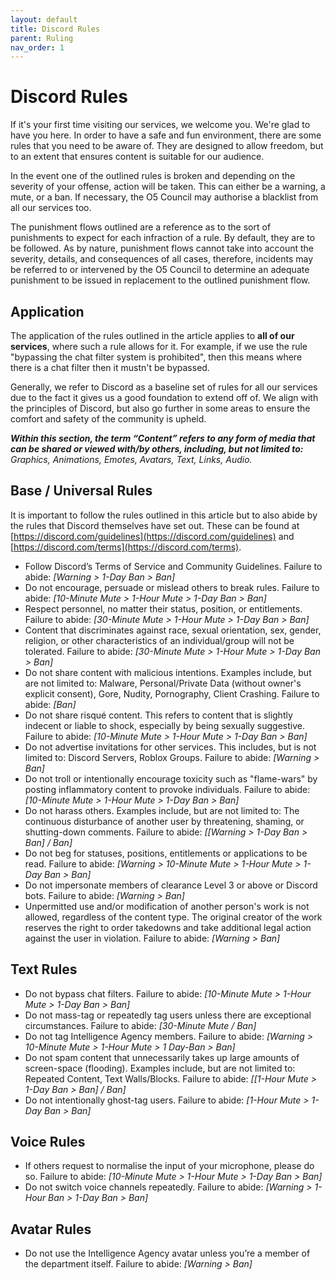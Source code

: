 ```yaml
---
layout: default
title: Discord Rules
parent: Ruling
nav_order: 1
---
```


# Discord Rules
If it's your first time visiting our services, we welcome you. We're glad to have you here. In order to have a safe and fun environment, there are some rules that you need to be aware of. They are designed to allow freedom, but to an extent that ensures content is suitable for our audience.

In the event one of the outlined rules is broken and depending on the severity of your offense, action will be taken. This can either be a warning, a mute, or a ban. If necessary, the O5 Council may authorise a blacklist from all our services too.

The punishment flows outlined are a reference as to the sort of punishments to expect for each infraction of a rule. By default, they are to be followed. As by nature, punishment flows cannot take into account the severity, details, and consequences of all cases, therefore, incidents may be referred to or intervened by the O5 Council to determine an adequate punishment to be issued in replacement to the outlined punishment flow.

## Application
The application of the rules outlined in the article applies to **all of our services**, where such a rule allows for it. For example, if we use the rule "bypassing the chat filter system is prohibited", then this means where there is a chat filter then it mustn't be bypassed.

Generally, we refer to Discord as a baseline set of rules for all our services due to the fact it gives us a good foundation to extend off of. We align with the principles of Discord, but also go further in some areas to ensure the comfort and safety of the community is upheld.

***Within this section, the term “Content” refers to any form of media that can be shared or viewed with/by others, including, but not limited to:** Graphics, Animations, Emotes, Avatars, Text, Links, Audio.*

## Base / Universal Rules
It is important to follow the rules outlined in this article but to also abide by the rules that Discord themselves have set out. These can be found at [https://discord.com/guidelines](https://discord.com/guidelines) and [https://discord.com/terms](https://discord.com/terms).

- Follow Discord’s Terms of Service and Community Guidelines. Failure to abide: *[Warning > 1-Day Ban > Ban]*
- Do not encourage, persuade or mislead others to break rules. Failure to abide: *[10-Minute Mute > 1-Hour Mute > 1-Day Ban > Ban]*
- Respect personnel, no matter their status, position, or entitlements. Failure to abide: *[30-Minute Mute > 1-Hour Mute > 1-Day Ban > Ban]*
- Content that discriminates against race, sexual orientation, sex, gender, religion, or other characteristics of an individual/group will not be tolerated. Failure to abide: *[30-Minute Mute > 1-Hour Mute > 1-Day Ban > Ban]*
- Do not share content with malicious intentions. Examples include, but are not limited to: Malware, Personal/Private Data (without owner's explicit consent), Gore, Nudity, Pornography, Client Crashing. Failure to abide: *[Ban]*
- Do not share risqué content. This refers to content that is slightly indecent or liable to shock, especially by being sexually suggestive. Failure to abide: *[10-Minute Mute > 1-Hour Mute > 1-Day Ban > Ban]*
- Do not advertise invitations for other services. This includes, but is not limited to: Discord Servers, Roblox Groups. Failure to abide: *[Warning > Ban]*
- Do not troll or intentionally encourage toxicity such as "flame-wars" by posting inflammatory content to provoke individuals. Failure to abide: *[10-Minute Mute > 1-Hour Mute > 1-Day Ban > Ban]*
- Do not harass others. Examples include, but are not limited to: The continuous disturbance of another user by threatening, shaming, or shutting-down comments. Failure to abide: *[[Warning > 1-Day Ban > Ban] / Ban]*
- Do not beg for statuses, positions, entitlements or applications to be read. Failure to abide: *[Warning > 10-Minute Mute > 1-Hour Mute > 1-Day Ban > Ban]*
- Do not impersonate members of clearance Level 3 or above or Discord bots. Failure to abide: *[Warning > Ban]*
- Unpermitted use and/or modification of another person's work is not allowed, regardless of the content type. The original creator of the work reserves the right to order takedowns and take additional legal action against the user in violation. Failure to abide: *[Warning > Ban]*

## Text Rules
- Do not bypass chat filters. Failure to abide: *[10-Minute Mute > 1-Hour Mute > 1-Day Ban > Ban]*
- Do not mass-tag or repeatedly tag users unless there are exceptional circumstances. Failure to abide: *[30-Minute Mute / Ban]*
- Do not tag Intelligence Agency members. Failure to abide: *[Warning > 10-Minute Mute > 1-Hour Mute > 1 Day-Ban > Ban]*
- Do not spam content that unnecessarily takes up large amounts of screen-space (flooding). Examples include, but are not limited to: Repeated Content, Text Walls/Blocks. Failure to abide: *[[1-Hour Mute > 1-Day Ban > Ban] / Ban]*
- Do not intentionally ghost-tag users. Failure to abide: *[1-Hour Mute > 1-Day Ban > Ban]*

## Voice Rules
- If others request to normalise the input of your microphone, please do so. Failure to abide: *[10-Minute Mute > 1-Hour Mute > 1-Day Ban > Ban]*
- Do not switch voice channels repeatedly. Failure to abide: *[Warning > 1-Hour Ban > 1-Day Ban > Ban]*

## Avatar Rules
- Do not use the Intelligence Agency avatar unless you’re a member of the department itself. Failure to abide: *[Warning > Ban]*